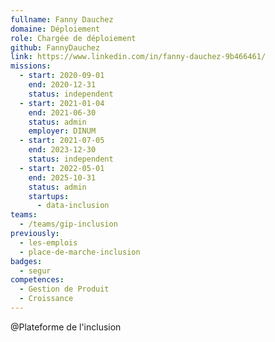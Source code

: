 ```yaml
---
fullname: Fanny Dauchez
domaine: Déploiement
role: Chargée de déploiement
github: FannyDauchez
link: https://www.linkedin.com/in/fanny-dauchez-9b466461/
missions:
  - start: 2020-09-01
    end: 2020-12-31
    status: independent
  - start: 2021-01-04
    end: 2021-06-30
    status: admin
    employer: DINUM
  - start: 2021-07-05
    end: 2023-12-30
    status: independent
  - start: 2022-05-01
    end: 2025-10-31
    status: admin
    startups:
      - data-inclusion
teams:
  - /teams/gip-inclusion
previously:
  - les-emplois
  - place-de-marche-inclusion
badges:
  - segur
competences:
  - Gestion de Produit
  - Croissance
---
```

@Plateforme de l'inclusion
